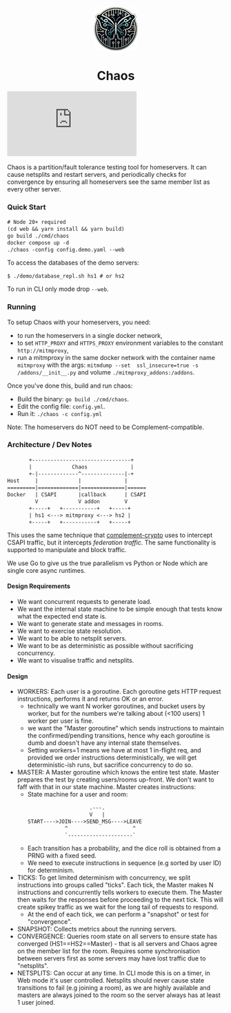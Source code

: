 <div align="center">
<img src="web/public/chaos-alpha.png" alt="Alt Text" width="100" height="100">
 <h1>Chaos</h1>
</div>

[![Matrix](https://img.shields.io/matrix/chaos-testing:matrix.org)](https://matrix.to/#/#chaos-testing:matrix.org)


Chaos is a partition/fault tolerance testing tool for homeservers. It can cause netsplits and restart servers, and periodically checks for convergence by ensuring all homeservers see the same member list as every other server.

### Quick Start
```
# Node 20+ required
(cd web && yarn install && yarn build)
go build ./cmd/chaos
docker compose up -d
./chaos -config config.demo.yaml --web
```

To access the databases of the demo servers:
```
$ ./demo/database_repl.sh hs1 # or hs2
```

To run in CLI only mode drop `--web`.

### Running

To setup Chaos with your homeservers, you need:
 - to run the homeservers in a single docker network,
 - to set `HTTP_PROXY` and `HTTPS_PROXY` environment variables to the constant `http://mitmproxy`,
 - run a mitmproxy in the same docker network with the container name `mitmproxy` with the
   args: `mitmdump --set  ssl_insecure=true -s /addons/__init__.py` and volume `./mitmproxy_addons:/addons`.

Once you've done this, build and run chaos:
- Build the binary: `go build ./cmd/chaos`.
- Edit the config file: `config.yml`.
- Run it: `./chaos -c config.yml`

Note: The homeservers do NOT need to be Complement-compatible.

### Architecture / Dev Notes

```
       +--------------------------------+
       |             Chaos              |
       +-|-------------^--------------|-+
Host     |             |              |
=========|=============|==============|======
Docker   | CSAPI       |callback      | CSAPI
         V             V addon        V
       +-----+   +-----------+   +-----+
       | hs1 <---> mitmproxy <---> hs2 |
       +-----+   +-----------+   +-----+
```

This uses the same technique that [complement-crypto](https://github.com/matrix-org/complement-crypto/)
uses to intercept CSAPI traffic, but it intercepts _federation traffic_. The same functionality is
supported to manipulate and block traffic.

We use Go to give us the true parallelism vs Python or Node which are single core async runtimes.

#### Design Requirements

- We want concurrent requests to generate load.
- We want the internal state machine to be simple enough that tests know what the expected end state is.
- We want to generate state and messages in rooms.
- We want to exercise state resolution.
- We want to be able to netsplit servers.
- We want to be as deterministic as possible without sacrificing concurrency.
- We want to visualise traffic and netsplits.

#### Design

- WORKERS: Each user is a goroutine. Each goroutine gets HTTP request instructions, performs it and returns OK or an error.
  * technically we want N worker goroutines, and bucket users by worker, but for the numbers we're talking about (<100 users) 1 worker per user is fine.
  * we want the "Master goroutine" which sends instructions to maintain the confirmed/pending transitions, hence why each goroutine is dumb and doesn't have any internal state themselves.
  * Setting workers=1 means we have at most 1 in-flight req, and provided we order instructions deterministically, we will get deterministic-ish runs, but sacrifice concurrency to do so.
- MASTER: A Master goroutine which knows the entire test state. Master prepares the test by creating users/rooms up-front. We don't want to faff with that in our state machine. Master creates instructions:
  * State machine for a user and room:
    ```
                        .---. 
                        V   |
    START---->JOIN---->SEND_MSG---->LEAVE
                ^                     ^
                `---------------------`
    ```
  * Each transition has a probability, and the dice roll is obtained from a PRNG with a fixed seed.
  * We need to execute instructions in sequence (e.g sorted by user ID) for determinism.
- TICKS: To get limited determinism with concurrency, we split instructions into groups called "ticks". Each tick, the Master makes N instructions and concurrently tells workers to execute them. The Master then waits for the responses before proceeding to the next tick. This will create spikey traffic as we wait for the long tail of requests to respond.
  * At the end of each tick, we can perform a "snapshot" or test for "convergence".
- SNAPSHOT: Collects metrics about the running servers.
- CONVERGENCE: Queries room state on all servers to ensure state has converged (HS1==HS2==Master) - that is all servers and Chaos agree on the member list for the room. Requires some synchronisation between servers first as some servers may have lost traffic due to "netsplits".
- NETSPLITS: Can occur at any time. In CLI mode this is on a timer, in Web mode it's user controlled. Netsplits should never cause state transitions to fail (e.g joining a room), as we are highly available and masters are always joined to the room so the server always has at least 1 user joined.
